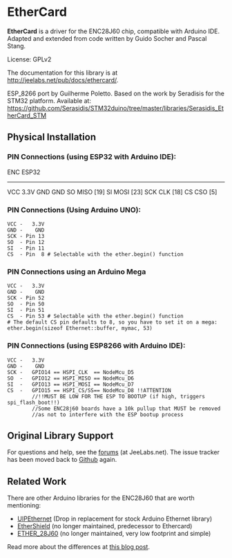 # EtherCard

**EtherCard** is a driver for the ENC28J60 chip, compatible with Arduino IDE.
Adapted and extended from code written by Guido Socher and Pascal Stang.

License: GPLv2

The documentation for this library is at http://jeelabs.net/pub/docs/ethercard/.

ESP_8266 port by Guilherme Poletto.
Based on the work by Seradisis for the STM32 platform.
Available at: https://github.com/Serasidis/STM32duino/tree/master/libraries/Serasidis_EtherCard_STM


## Physical Installation

### PIN Connections (using ESP32 with Arduino IDE):

  ENC	ESP32
 -----  -----   
  VCC	3.3V
  GND	GND
  SO	MISO [19]
  SI	MOSI [23]
  SCK	CLK [18]
  CS	CSO [5]

### PIN Connections (Using Arduino UNO):

    VCC -   3.3V
    GND -    GND
    SCK - Pin 13
    SO  - Pin 12
    SI  - Pin 11
    CS  - Pin  8 # Selectable with the ether.begin() function

### PIN Connections using an Arduino Mega

    VCC -   3.3V
    GND -    GND
    SCK - Pin 52
    SO  - Pin 50
    SI  - Pin 51
    CS  - Pin 53 # Selectable with the ether.begin() function
    # The default CS pin defaults to 8, so you have to set it on a mega:
    ether.begin(sizeof Ethernet::buffer, mymac, 53)
	
### PIN Connections (using ESP8266 with Arduino IDE):
	
	VCC -	3.3V
	GND -	 GND
	SCK -	GPIO14 == HSPI_CLK	== NodeMcu_D5
	SO	-	GPIO12 == HSPI_MISO == NodeMcu_D6
	SI	-	GPIO13 == HSPI_MOSI == NodeMcu_D7
	CS	-	GPIO15 == HSPI_CS/SS== NodeMcu_D8 !!ATTENTION
			//!!MUST BE LOW FOR THE ESP TO BOOTUP (if high, triggers spi_flash_boot!!)
			//Some ENC28j60 boards have a 10k pullup that MUST be removed
			//as not to interfere with the ESP bootup process



## Original Library Support

For questions and help, see the [forums][F] (at JeeLabs.net).
The issue tracker has been moved back to [Github][I] again.

[F]: http://jeelabs.net/projects/cafe/boards
[I]: https://github.com/jcw/ethercard/issues
[S]: https://travis-ci.org/jcw/ethercard.svg
[T]: https://travis-ci.org/jcw/ethercard

## Related Work

There are other Arduino libraries for the ENC28J60 that are worth mentioning:

* [UIPEthernet](https://github.com/ntruchsess/arduino_uip) (Drop in replacement for stock Arduino Ethernet library)
* [EtherShield](https://github.com/thiseldo/EtherShield) (no longer maintained, predecessor to Ethercard)
* [ETHER_28J60](https://github.com/muanis/arduino-projects/tree/master/libraries/ETHER_28J60) (no longer maintained, very low footprint and simple)

Read more about the differences at [this blog post](http://www.tweaking4all.com/hardware/arduino/arduino-enc28j60-ethernet/).
